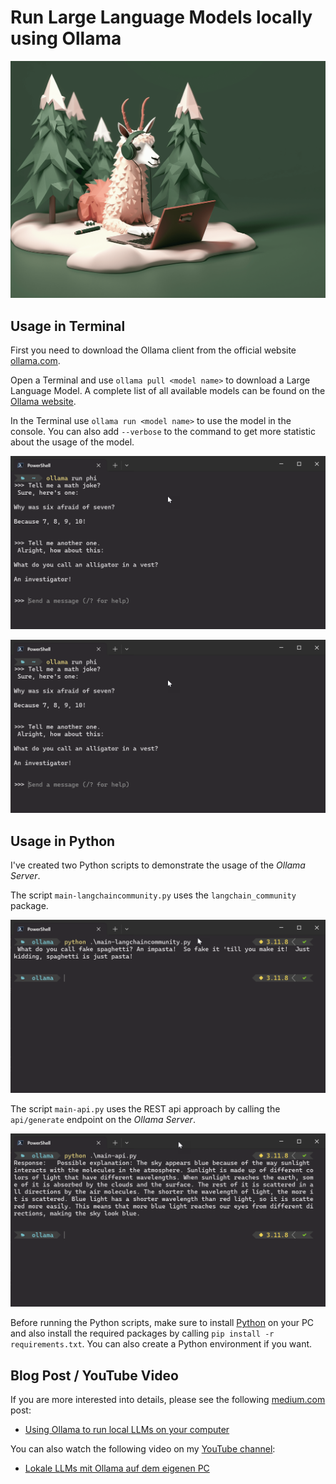 # Run Large Language Models locally using Ollama

![Header](./docs/header.png)

## Usage in Terminal

First you need to download the Ollama client from the official website [ollama.com](https://ollama.com/download).

Open a Terminal and use `ollama pull <model name>` to download a Large Language Model. A complete list of all available models can be found on the [Ollama website](https://ollama.com/library).

In the Terminal use `ollama run <model name>` to use the model in the console. You can also add `--verbose` to the command to get more statistic about the usage of the model.

![Ollama1](./docs/sample-ollama-1.png)

![Ollama2](./docs/sample-ollama-1.png)

## Usage in Python

I've created two Python scripts to demonstrate the usage of the *Ollama Server*.

The script `main-langchaincommunity.py` uses the `langchain_community` package.

![Ollama3](./docs/sample-ollama-3.png)

The script `main-api.py` uses the REST api approach by calling the `api/generate` endpoint on the *Ollama Server*.

![Ollama4](./docs/sample-ollama-4.png)

Before running the Python scripts, make sure to install [Python](https://www.python.org/downloads/) on your PC and also install the required packages by calling `pip install -r requirements.txt`. You can also create a Python environment if you want.

## Blog Post / YouTube Video

If you are more interested into details, please see the following [medium.com](https://www.medium.com) post:

- [Using Ollama to run local LLMs on your computer](https://medium.com/medialesson/using-ollama-to-run-local-llms-on-your-computer-2e2ee6572a13)

You can also watch the following video on my [YouTube channel](https://www.youtube.com/@tsjdevapps):

- [Lokale LLMs mit Ollama auf dem eigenen PC](https://www.youtube.com/watch?v=bux3jTkmRoI)
